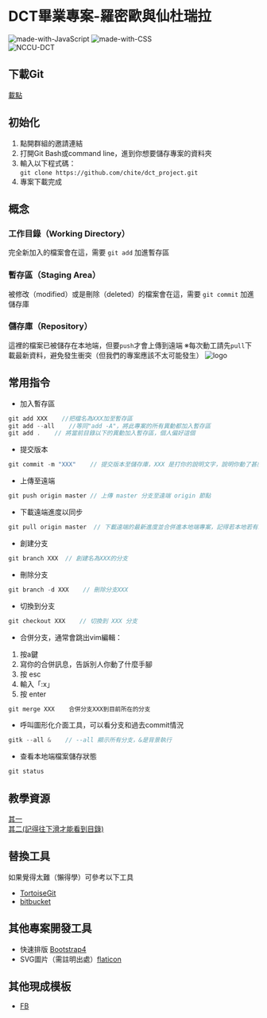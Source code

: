 # DCT畢業專案-羅密歐與仙杜瑞拉

![made-with-JavaScript](https://img.shields.io/badge/Made%20with-JavaScript-yellow) ![made-with-CSS](https://img.shields.io/badge/Made%20with-CSS3-brightgreen)  
![NCCU-DCT](https://img.shields.io/badge/NCCU%20-DCT-orange?style=for-the-badge)  


## 下載Git
[載點](https://git-scm.com/downloads)

## 初始化
1. 點開群組的邀請連結
2. 打開Git Bash或command line，進到你想要儲存專案的資料夾
3. 輸入以下程式碼：  
```git clone https://github.com/chite/dct_project.git```
4. 專案下載完成

## 概念
### 工作目錄（Working Directory）
完全新加入的檔案會在這，需要 `git add` 加進暫存區

### 暫存區（Staging Area）
被修改（modified）或是刪除（deleted）的檔案會在這，需要 `git commit` 加進儲存庫

### 儲存庫（Repository）
這裡的檔案已被儲存在本地端，但要`push`才會上傳到遠端
※每次動工請先`pull`下載最新資料，避免發生衝突（但我們的專案應該不太可能發生）
![logo](https://i.imgur.com/DKEUSGk.png)

## 常用指令

* 加入暫存區
```javascript
git add XXX    //把檔名為XXX加至暫存區
git add --all    //等同"add -A"，將此專案的所有異動都加入暫存區
git add .    // 將當前目錄以下的異動加入暫存區，個人偏好這個
```

* 提交版本
```javascript
git commit -m "XXX"    // 提交版本至儲存庫，XXX 是打你的說明文字，說明你動了甚麼手腳 
```

* 上傳至遠端
```javascript
git push origin master // 上傳 master 分支至遠端 origin 節點
```

* 下載遠端進度以同步
```javascript
git pull origin master	// 下載遠端的最新進度並合併進本地端專案，記得若本地若有新進度而遠端未同步到要先commit呀！！
```

* 創建分支
```javascript
git branch XXX	// 創建名為XXX的分支
```

* 刪除分支
```javascript
git branch -d XXX    // 刪除分支XXX
```

* 切換到分支
```javascript
git checkout XXX	// 切換到 XXX 分支
```

* 合併分支，通常會跳出vim編輯：
1. 按a鍵  
2. 寫你的合併訊息，告訴別人你動了什麼手腳  
3. 按 esc  
4. 輸入「:x」  
5. 按 enter
```javascript
git merge XXX    合併分支XXX到目前所在的分支
```

* 呼叫圖形化介面工具，可以看分支和過去commit情況
```javascript
gitk --all &    // --all 顯示所有分支，&是背景執行
```

* 查看本地端檔案儲存狀態
```javascript
git status
```

## 教學資源
[其一](https://zlargon.gitbooks.io/git-tutorial/content/file/modify.html)  
[其二(記得往下滑才能看到目錄)](https://gitbook.tw/)

## 替換工具
如果覺得太難（懶得學）可參考以下工具
* [TortoiseGit](https://backlog.com/git-tutorial/tw/intro/intro2_1.html)  
* [bitbucket](https://bitbucket.org/)


## 其他專案開發工具
* 快速排版 [Bootstrap4](https://medium.com/@weilihmen/bootstrap-%E5%88%9D%E5%AD%B8%E4%BB%8B%E7%B4%B9-%E9%9D%9C%E6%85%8B%E7%AF%87-f20500235b33)
* SVG圖片（需註明出處）[flaticon](https://www.flaticon.com/)

## 其他現成模板
* [FB](http://jvilk.com/cmpsci-326/workshop/05)